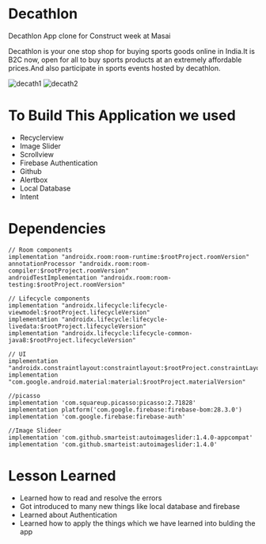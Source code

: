 # Decathlon
Decathlon App clone for Construct week at Masai

Decathlon is your one stop shop for buying sports goods online in India.It is B2C now, open for all to buy sports products at an extremely affordable prices.And also participate in sports events hosted by decathlon.

![decath1](https://user-images.githubusercontent.com/86509987/130248358-4e056f5c-57aa-4604-8418-2be453412593.png) ![decath2](https://user-images.githubusercontent.com/86509987/130249477-9d819abb-2af4-4ee2-8c15-d4be6bdbc1ec.png) 




# To Build This Application we used

* Recyclerview
* Image Slider
* Scrollview
* Firebase Authentication
* Github
* Alertbox
* Local Database
* Intent

# Dependencies

    // Room components
    implementation "androidx.room:room-runtime:$rootProject.roomVersion"
    annotationProcessor "androidx.room:room-compiler:$rootProject.roomVersion"
    androidTestImplementation "androidx.room:room-testing:$rootProject.roomVersion"

    // Lifecycle components
    implementation "androidx.lifecycle:lifecycle-viewmodel:$rootProject.lifecycleVersion"
    implementation "androidx.lifecycle:lifecycle-livedata:$rootProject.lifecycleVersion"
    implementation "androidx.lifecycle:lifecycle-common-java8:$rootProject.lifecycleVersion"

    // UI
    implementation "androidx.constraintlayout:constraintlayout:$rootProject.constraintLayoutVersion"
    implementation "com.google.android.material:material:$rootProject.materialVersion"

    //picasso
    implementation 'com.squareup.picasso:picasso:2.71828'
    implementation platform('com.google.firebase:firebase-bom:28.3.0')
    implementation 'com.google.firebase:firebase-auth'
  
    //Image Slideer
    implementation 'com.github.smarteist:autoimageslider:1.4.0-appcompat'
    implementation 'com.github.smarteist:autoimageslider:1.4.0'
   
# Lesson Learned
    
* Learned how to read and resolve the errors
* Got introduced to many new things like local database and firebase
* Learned about Authentication
* Learned how to apply the things which we have learned into bulding the app
 
